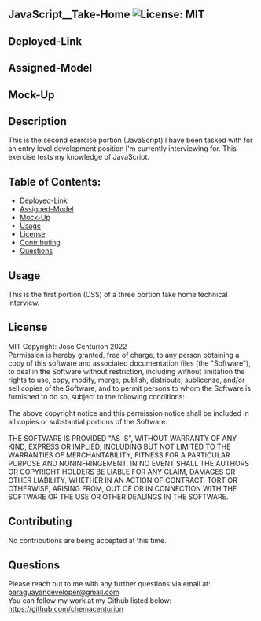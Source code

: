 ## JavaScript__Take-Home ![License: MIT](https://img.shields.io/badge/License-MIT-yellow.svg)

## Deployed-Link
<!-- Click [HERE](https://chemacenturion.github.io/CSS__Take-Home/) for deployed site! -->

## Assigned-Model
<!-- ![Assigned-Model-GIF](https://github.com/chemacenturion/CSS__Take-Home/blob/main/assets/images/exersice-one.gif%20-%20Google%20Drive.gif?raw=true) -->

## Mock-Up
<!-- ![Mock-Up-GIF](https://github.com/chemacenturion/CSS__Take-Home/blob/main/assets/images/CSS__Take-Home.gif?raw=true) -->

## Description
This is the second exercise portion (JavaScript) I have been tasked with for an entry level development position I'm currently interviewing for. This exercise tests my knowledge of JavaScript.

## Table of Contents:
* [Deployed-Link](#Deployed-Link)
* [Assigned-Model](#Assigned-Model)
* [Mock-Up](#Mock-Up)
* [Usage](#Usage)
* [License](#License)
* [Contributing](#Contributing)
* [Questions](#Questions)

## Usage
This is the first portion (CSS) of a three portion take home technical interview.

## License
MIT Copyright: Jose Centurion 2022
<br/>
Permission is hereby granted, free of charge, to any person obtaining a copy of this software and associated documentation files (the "Software"), to deal in the Software without restriction, including without limitation the rights to use, copy, modify, merge, publish, distribute, sublicense, and/or sell copies of the Software, and to permit persons to whom the Software is furnished to do so, subject to the following conditions: <br/> <br/> The above copyright notice and this permission notice shall be included in all copies or substantial portions of the Software. <br/> <br/> THE SOFTWARE IS PROVIDED "AS IS", WITHOUT WARRANTY OF ANY KIND, EXPRESS OR IMPLIED, INCLUDING BUT NOT LIMITED TO THE WARRANTIES OF MERCHANTABILITY, FITNESS FOR A PARTICULAR PURPOSE AND NONINFRINGEMENT. IN NO EVENT SHALL THE AUTHORS OR COPYRIGHT HOLDERS BE LIABLE FOR ANY CLAIM, DAMAGES OR OTHER LIABILITY, WHETHER IN AN ACTION OF CONTRACT, TORT OR OTHERWISE, ARISING FROM, OUT OF OR IN CONNECTION WITH THE SOFTWARE OR THE USE OR OTHER DEALINGS IN THE SOFTWARE.

## Contributing
No contributions are being accepted at this time.

## Questions
Please reach out to me with any further questions via email at:
<br/>
paraguayandeveloper@gmail.com
<br/>
You can follow my work at my Github listed below:
<br/>
https://github.com/chemacenturion

